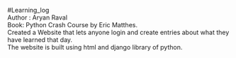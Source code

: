 #Learning_log <br>
Author : Aryan Raval <br>
Book: Python Crash Course by Eric Matthes. <br>
Created a Website that lets anyone login and create entries about what they have learned that day. <br>
The website is built using html and django library of python. <br>
